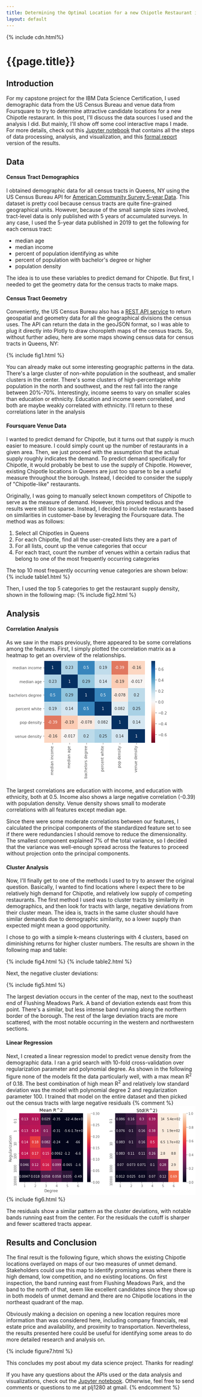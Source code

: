 ```yaml
---
title: Determining the Optimal Location for a new Chipotle Restaurant in Queens, NY
layout: default
---
```

{% include cdn.html%}
# {{page.title}}
## Introduction
For my capstone project for the IBM Data Science Certification, I used demographic data from the US Census Bureau and venue data from Foursquare to try to determine attractive candidate locations for a new Chipotle restaurant.
In this post, I'll discuss the data sources I used and the analysis I did. But mainly, I'll show off some cool interactive maps I made.
For more details, check out this [Jupyter notebook](https://github.com/plj1280) that contains all the steps of data processing, analysis, and visualization, and this [formal report](https://github.com/plj1280) version of the results.

## Data
#### Census Tract Demographics
I obtained demographic data for all census tracts in Queens, NY using the US Census Bureau API for [American Community Survey 5-year Data](https://www.census.gov/data/developers/data-sets/acs-5year.html). This dataset is pretty cool because census tracts are quite fine-grained geographical units.
However, because of the small sample sizes involved, tract-level data is only published with 5 years of accumulated surveys. In any case, I used the 5-year data published in 2019 to get the following for each census tract:
- median age
- median income
- percent of population identifying as white
- percent of population with bachelor's degree or higher
- population density

The idea is to use these variables to predict demand for Chipotle. But first, I needed to get the geometry data for the census tracts to make maps.

#### Census Tract Geometry
Conveniently, the US Census Bureau also has a [REST API service](https://www.census.gov/data/developers/data-sets/TIGERweb-map-service.html) to return geospatial and geometry data for all the geographical divisions the census uses. The API can return the data in the geoJSON format, so I was able to plug it directly into Plotly to draw choropleth maps of the census tracts. So, without further adieu, here are some maps showing census data for census tracts in Queens, NY:

{% include fig1.html %}

You can already make out some interesting geographic patterns in the data. There's a large cluster of non-white population in the southeast, and smaller clusters in the center. There's some clusters of high-percentage white population in the north and southwest, and the rest fall into the range between 20%-70%. Interestingly, income seems to vary on smaller scales than education or ethnicity. Education and income seem correlated, and both are maybe weakly correlated with ethnicity. I'll return to these correlations later in the analysis

#### Foursquare Venue Data
I wanted to predict demand for Chipotle, but it turns out that _supply_ is much easier to measure. I could simply count up the number of restaurants in a given area. Then, we just proceed with the assumption that the actual supply roughly indicates the demand. To predict demand specifically for Chipotle, it would probably be best to use the supply of Chipotle. However, existing Chipotle locations in Queens are just too sparse to be a useful measure throughout the borough. Instead, I decided to consider the supply of "Chipotle-like" restaurants.

Originally, I was going to manually select known competitors of Chipotle to serve as the measure of demand. However, this proved tedious and the results were still too sparse. Instead, I decided to include restaurants based on similarities in customer-base by leveraging the Foursquare data. The method was as follows:
1. Select all Chipotles in Queens
2. For each Chipotle, find all the user-created lists they are a part of
3. For all lists, count up the venue categories that occur
4. For each tract, count the number of venues within a certain radius that belong to one of the most frequently occurring categories

The top 10 most frequently occurring venue categories are shown below:
{% include table1.html %}

Then, I used the top 5 categories to get the restaurant supply density, shown in the following map:
{% include fig2.html %}

## Analysis
#### Correlation Analysis
As we saw in the maps previously, there appeared to be some correlations among the features. First, I simply plotted the correlation matrix as a heatmap to get an overview of the relationships.
![figm1](/images/figm1.png)

The largest correlations are education with income, and education with ethnicity, both at 0.5.
Income also shows a large negative correlation (-0.39) with population density.
Venue density shows small to moderate correlations with all features except median age.

Since there were some moderate correlations between our features, I calculated the principal components of the standardized feature set to see if there were redundancies I should remove to reduce the dimensionality.
The smallest component explained 7% of the total variance, so I decided that the variance was well-enough spread across the features to proceed without projection onto the principal components.

#### Cluster Analysis
Now, I'll finally get to one of the methods I used to try to answer the original question. Basically, I wanted to find locations where I expect there to be relatively high demand for Chipotle, and relatively low supply of competing restaurants. The first method I used was to cluster tracts by similarity in demographics, and then look for tracts with large, negative deviations from their cluster mean. The idea is, tracts in the same cluster should have similar demands due to demographic similarity, so a lower supply than expected might mean a good opportunity.

I chose to go with a simple k-means clusterings with 4 clusters, based on diminishing returns for higher cluster numbers. The results are shown in the following map and table:

{% include fig4.html %}
{% include table2.html %}

Next, the negative cluster deviations:

{% include fig5.html %}

The largest deviation occurs in the center of the map, next to the southeast end of Flushing Meadows Park.
A band of deviation extends east from this point. There's a similar, but less intense band running along the northern border of the borough.
The rest of the large deviation tracts are more scattered, with the most notable occurring in the western and northwestern sections.

#### Linear Regression
Next, I created a linear regression model to predict venue density from the demographic data.
I ran a grid search with 10-fold cross-validation over regularization parameter and polynomial degree.
As shown in the following figure none of the models fit the data particularly well, with a max mean R<sup>2</sup> of 0.18.
The best combination of high mean R<sup>2</sup> and relatively low standard deviation was the model with polynomial degree 2 and regularization parameter 100.
I trained that model on the entire dataset and then picked out the census tracts with large negative residuals
{% comment %}
![figm3](/images/figm3.png)
{% include fig6.html %}

The residuals show a similar pattern as the cluster deviations, with notable bands running east from the center.
For the residuals the cutoff is sharper and fewer scattered tracts appear.

## Results and Conclusion
The final result is the following figure, which shows the existing Chipotle locations overlayed on maps of our two measures of unmet demand. Stakeholders could use this map to identify promising areas where there is high demand, low competition, and no existing locations. On first inspection, the band running east from Flushing Meadows Park, and the band to the north of that, seem like excellent candidates since they show up in both models of unmet demand and there are no Chipotle locations in the northeast quadrant of the map.

Obviously making a decision on opening a new location requires more information than was considered here, including company financials, real estate price and availability, and proximity to transportation. Nevertheless, the results presented here could be useful for identifying some areas to do more detailed research and analysis on.

{% include figure7.html %}

This concludes my post about my data science project. Thanks for reading!

If you have any questions about the APIs used or the data analysis and visualizations, check out the [Jupyter notebook](https://github.com). Otherwise, feel free to send comments or questions to me at plj1280 at gmail.
{% endcomment %}
